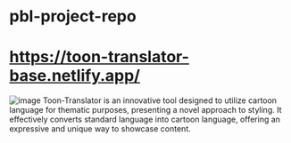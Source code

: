 # pbl-project-repo
# https://toon-translator-base.netlify.app/
![image](https://github.com/user-attachments/assets/aa9a2459-5a6a-4083-bbc9-fbb7c9c2258a)
Toon-Translator is an innovative tool designed to utilize cartoon language for thematic purposes, presenting a novel approach to styling. It effectively converts standard language into cartoon language, offering an expressive and unique way to showcase content.

